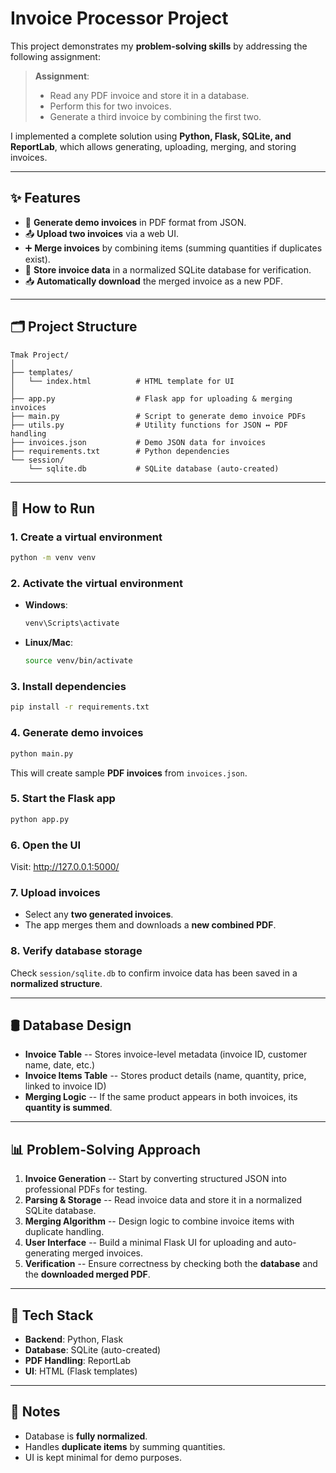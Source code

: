 # Invoice Processor Project

This project demonstrates my **problem-solving skills** by addressing
the following assignment:

> **Assignment**:
> - Read any PDF invoice and store it in a database.
> - Perform this for two invoices.
> - Generate a third invoice by combining the first two.

I implemented a complete solution using **Python, Flask, SQLite, and
ReportLab**, which allows generating, uploading, merging, and storing
invoices.

------------------------------------------------------------------------

## ✨ Features

-   📄 **Generate demo invoices** in PDF format from JSON.
-   📤 **Upload two invoices** via a web UI.
-   ➕ **Merge invoices** by combining items (summing quantities if duplicates exist).
-   💾 **Store invoice data** in a normalized SQLite database for
    verification.
-   📥 **Automatically download** the merged invoice as a new PDF.

------------------------------------------------------------------------

## 🗂️ Project Structure

    Tmak Project/
    │
    ├── templates/
    │   └── index.html          # HTML template for UI
    │
    ├── app.py                  # Flask app for uploading & merging invoices
    ├── main.py                 # Script to generate demo invoice PDFs
    ├── utils.py                # Utility functions for JSON ↔ PDF handling
    ├── invoices.json           # Demo JSON data for invoices
    ├── requirements.txt        # Python dependencies
    └── session/
        └── sqlite.db           # SQLite database (auto-created)

------------------------------------------------------------------------

## 🚀 How to Run

### 1. Create a virtual environment

``` bash
python -m venv venv
```

### 2. Activate the virtual environment

-   **Windows**:

    ``` bash
    venv\Scripts\activate
    ```

-   **Linux/Mac**:

    ``` bash
    source venv/bin/activate
    ```

### 3. Install dependencies

``` bash
pip install -r requirements.txt
```

### 4. Generate demo invoices

``` bash
python main.py
```

This will create sample **PDF invoices** from `invoices.json`.

### 5. Start the Flask app

``` bash
python app.py
```

### 6. Open the UI

Visit: <http://127.0.0.1:5000/>

### 7. Upload invoices

-   Select any **two generated invoices**.
-   The app merges them and downloads a **new combined PDF**.

### 8. Verify database storage

Check `session/sqlite.db` to confirm invoice data has been saved in a
**normalized structure**.

------------------------------------------------------------------------

## 🛢️ Database Design

-   **Invoice Table** -- Stores invoice-level metadata (invoice ID,
    customer name, date, etc.)
-   **Invoice Items Table** -- Stores product details (name, quantity,
    price, linked to invoice ID)
-   **Merging Logic** -- If the same product appears in both invoices,
    its **quantity is summed**.

------------------------------------------------------------------------

## 📊 Problem-Solving Approach

1.  **Invoice Generation** -- Start by converting structured JSON into
    professional PDFs for testing.
2.  **Parsing & Storage** -- Read invoice data and store it in a
    normalized SQLite database.
3.  **Merging Algorithm** -- Design logic to combine invoice items with
    duplicate handling.
4.  **User Interface** -- Build a minimal Flask UI for uploading and
    auto-generating merged invoices.
5.  **Verification** -- Ensure correctness by checking both the
    **database** and the **downloaded merged PDF**.

------------------------------------------------------------------------

## 🔧 Tech Stack

-   **Backend**: Python, Flask
-   **Database**: SQLite (auto-created)
-   **PDF Handling**: ReportLab
-   **UI**: HTML (Flask templates)

------------------------------------------------------------------------

## 📌 Notes

-   Database is **fully normalized**.
-   Handles **duplicate items** by summing quantities.
-   UI is kept minimal for demo purposes.
